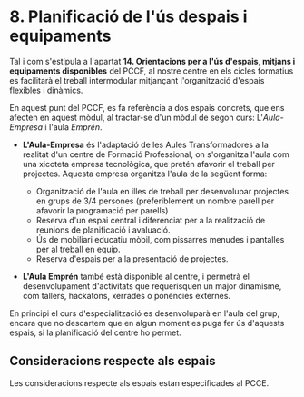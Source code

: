 # 8. Planificació de l'ús despais i equipaments

Tal i com s'estipula a l'apartat **14. Orientacions per a l'ús d'espais, mitjans i equipaments disponibles** del PCCF, al nostre centre en els cicles formatius es facilitarà el treball intermodular mitjançant l'organització d'espais flexibles i dinàmics.

En aquest punt del PCCF, es fa referència a dos espais concrets, que ens afecten en aquest mòdul, al tractar-se d'un mòdul de segon curs: L'*Aula-Empresa* i l'aula *Emprén*.

* **L'Aula-Empresa** és l'adaptació de les Aules Transformadores a la realitat d'un centre de Formació Professional, on s'organitza l'aula com una xicoteta empresa tecnològica, que pretén afavorir el treball per projectes. Aquesta empresa organitza l'aula de la següent forma:

    * Organització de l'aula en illes de treball per desenvolupar projectes en grups de 3/4 persones (preferiblement un nombre parell per afavorir la programació per parells)
    * Reserva d'un espai central i diferenciat per a la realització de reunions de planificació i avaluació.
    * Ús de mobiliari educatiu mòbil, com pissarres menudes i pantalles per al treball en equip.
    * Reserva d'espais per a la presentació de projectes.

* **L'Aula Emprén** també està disponible al centre, i permetrà el desenvolupament d'activitats que requerisquen un major dinamisme, com tallers, hackatons, xerrades o ponències externes.

En principi el curs d'especialització es desenvoluparà en l'aula del grup, encara que no descartem que en algun moment es puga fer ús d'aquests espais, si la planificació del centre ho permet.

## Consideracions respecte als espais

Les consideracions respecte als espais estan especificades al PCCE.